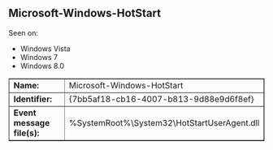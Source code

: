 ## Microsoft-Windows-HotStart

Seen on:
* Windows Vista
* Windows 7
* Windows 8.0

<table border="1" class="docutils">
  <tbody>
    <tr>
      <td><b>Name:</b></td>
      <td>Microsoft-Windows-HotStart</td>
    </tr>
    <tr>
      <td><b>Identifier:</b></td>
      <td>{7bb5af18-cb16-4007-b813-9d88e9d6f8ef}</td>
    </tr>
    <tr>
      <td><b>Event message file(s):</b></td>
      <td>%SystemRoot%\System32\HotStartUserAgent.dll</td>
    </tr>
  </tbody>
</table>

&nbsp;

